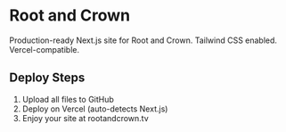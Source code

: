 # Root and Crown

Production-ready Next.js site for Root and Crown. Tailwind CSS enabled. Vercel-compatible.

## Deploy Steps

1. Upload all files to GitHub
2. Deploy on Vercel (auto-detects Next.js)
3. Enjoy your site at rootandcrown.tv
